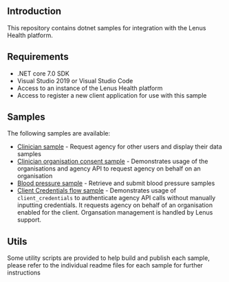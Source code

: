 ## Introduction

This repository contains dotnet samples for integration with the Lenus Health platform.

## Requirements

- .NET core 7.0 SDK
- Visual Studio 2019 or Visual Studio Code
- Access to an instance of the Lenus Health platform
- Access to register a new client application for use with this sample

## Samples

The following samples are available:
- [Clinician sample](https://github.com/lenushealth/integration-samples/tree/main/samples/dotnet/clinician) - Request agency for other users and display their data samples
- [Clinician organisation consent sample](https://github.com/lenushealth/integration-samples/tree/main/samples/dotnet/clinorg) - Demonstrates usage of the organisations and agency API to request agency on behalf on an organisation
- [Blood pressure sample](https://github.com/lenushealth/integration-samples/tree/main/samples/dotnet/mybp) - Retrieve and submit blood pressure samples
- [Client Credentials flow sample](https://github.com/lenushealth/integration-samples/tree/main/samples/dotnet/clientcreds) - Demonstrates usage of `client_credentials` to authenticate agency API calls without manually inputting credentials. It requests agency on behalf of an organisation enabled for the client. Organsation management is handled by Lenus support.

## Utils

Some utility scripts are provided to help build and publish each sample, please refer to the individual readme files for each sample for further instructions